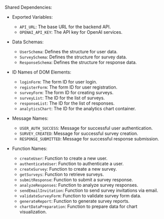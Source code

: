 Shared Dependencies:

- Exported Variables:
  - `API_URL`: The base URL for the backend API.
  - `OPENAI_API_KEY`: The API key for OpenAI services.

- Data Schemas:
  - `UserSchema`: Defines the structure for user data.
  - `SurveySchema`: Defines the structure for survey data.
  - `ResponseSchema`: Defines the structure for response data.

- ID Names of DOM Elements:
  - `loginForm`: The form ID for user login.
  - `registerForm`: The form ID for user registration.
  - `surveyForm`: The form ID for creating surveys.
  - `surveyList`: The ID for the list of surveys.
  - `responseList`: The ID for the list of responses.
  - `analyticsChart`: The ID for the analytics chart container.

- Message Names:
  - `USER_AUTH_SUCCESS`: Message for successful user authentication.
  - `SURVEY_CREATED`: Message for successful survey creation.
  - `RESPONSE_SUBMITTED`: Message for successful response submission.

- Function Names:
  - `createUser`: Function to create a new user.
  - `authenticateUser`: Function to authenticate a user.
  - `createSurvey`: Function to create a new survey.
  - `getSurveys`: Function to retrieve surveys.
  - `submitResponse`: Function to submit a survey response.
  - `analyzeResponses`: Function to analyze survey responses.
  - `sendEmailInvitation`: Function to send survey invitations via email.
  - `validateSurveyForm`: Function to validate survey form data.
  - `generateReport`: Function to generate survey reports.
  - `chartDataPreparation`: Function to prepare data for chart visualization.